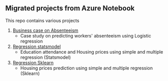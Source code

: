 ## Migrated projects from Azure Notebook

This repo contains various projects

1. [Business case on Absenteeism](https://github.com/Krismars19/Migrated-Project-from-Azure/tree/main/BusinessCaseStudy)
    - Case study on predicting workers' absenteeism using Logistic regression
2. [Regression statsmodel](https://github.com/Krismars19/Migrated-Project-from-Azure/tree/main/LinearMultipleRegression)
    - Education attendance and Housing prices using simple and multiple regression (Statsmodel) 
3. [Regression Sklearn](https://github.com/Krismars19/Migrated-Project-from-Azure/tree/main/Sklearn)
    - Housing prices prediction using simple and multiple regression (Sklearn)
